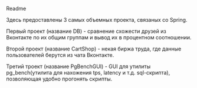 Readme

Здесь предоставлены 3 самых объемных проекта, связаных со Spring.

Первый проект (название DB) - сравнение схожести друзей из Вконтакте по их общим группам и вывод их в процентном соотношении.

Второй проект (название CartShop) - некая биржа труда, где данные пользователей берутся из чата Вконтакте.

Третий троект (название PgBenchGUI) - GUI для утилиты pg_bench(утилита для нахожения tps, latency и т.д. sql-скрипта), позволяющая удобно прогонять скрипты.
